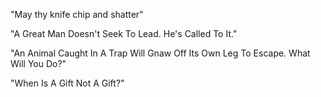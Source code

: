 "May thy knife chip and shatter"

"A Great Man Doesn't Seek To Lead. He's Called To It."

"An Animal Caught In A Trap Will Gnaw Off Its Own Leg To Escape. What Will You Do?"

"When Is A Gift Not A Gift?"
